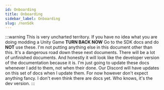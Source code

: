 ```yaml
---
id: Onboarding
title: Onboarding
sidebar_label: Onboarding
slug: /nonSdk
---
```


:::warning
This is very uncharted territory. If you have no idea what you are doing modding a Unity Game **TURN BACK NOW** Go to the SDK docs and do **NOT** use these. I'm not putting anything else in this document other than this. It's a dangerous road down these next documents. There will be a lot of unfinished documents. And honestly it will look like the developer version of the documentation because it is. I'm just going to update these docs whenever I add to them, not when their done. Our Discord will have updates on this set of docs when I update them. For now however don't expect anything fancy. I don't even think there are docs yet. Who knows, it's the dev version.
:::